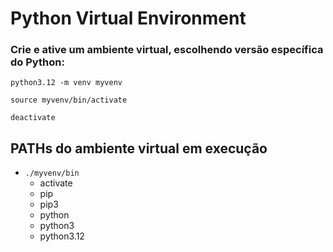 # Python Virtual Environment

### Crie e ative um ambiente virtual, escolhendo versão específica do Python:  
```console
python3.12 -m venv myvenv
```  
  
```console
source myvenv/bin/activate
```  
  
```console title="Para desativar o ambiente virtual do Python"
deactivate
```  

## PATHs do ambiente virtual em execução
- `./myvenv/bin`
  - activate
  - pip
  - pip3
  - python
  - python3
  - python3.12